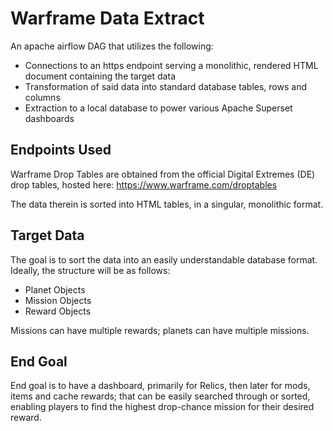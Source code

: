 # Warframe Data Extract

An apache airflow DAG that utilizes the following:

- Connections to an https endpoint serving a monolithic, rendered HTML document containing the target data
- Transformation of said data into standard database tables, rows and columns
- Extraction to a local database to power various Apache Superset dashboards

## Endpoints Used
Warframe Drop Tables are obtained from the official Digital Extremes (DE) drop tables, hosted here: https://www.warframe.com/droptables

The data therein is sorted into HTML tables, in a singular, monolithic format.

## Target Data
The goal is to sort the data into an easily understandable database format.
Ideally, the structure will be as follows:

- Planet Objects
- Mission Objects
- Reward Objects

Missions can have multiple rewards; planets can have multiple missions.

## End Goal
End goal is to have a dashboard, primarily for Relics, then later for mods, items and cache rewards; that can be
easily searched through or sorted, enabling players to find the highest drop-chance mission for their desired reward.